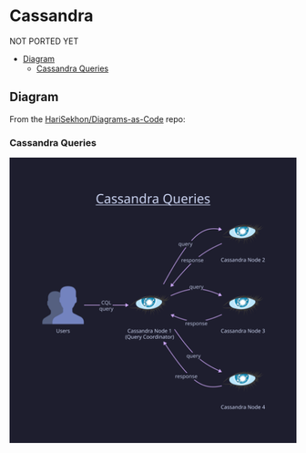 # Cassandra

NOT PORTED YET

<!-- INDEX_START -->

- [Diagram](#diagram)
  - [Cassandra Queries](#cassandra-queries)

<!-- INDEX_END -->

## Diagram

From the [HariSekhon/Diagrams-as-Code](https://github.com/HariSekhon/Diagrams-as-Code) repo:

### Cassandra Queries

![Cassandra Queries](https://github.com/HariSekhon/Diagrams-as-Code/raw/master/images/cassandra_queries.svg)
